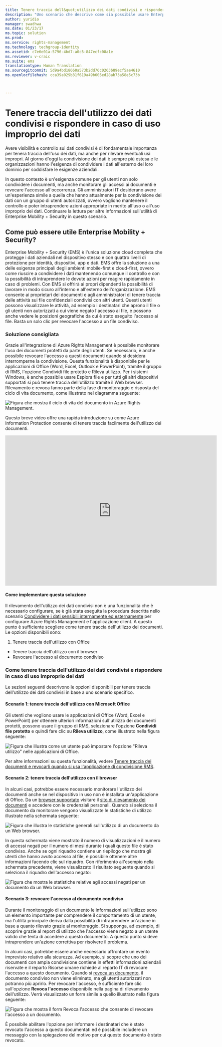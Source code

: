 ```yaml
---
title: Tenere traccia dell&quot;utilizzo dei dati condivisi e rispondere in caso di uso improprio dei dati | Microsoft Docs
description: "Uno scenario che descrive come sia possibile usare Enterprise Mobility + Security per tenere traccia dell&quot;uso dei dati condivisi e rispondere in caso di uso improprio sfruttando le funzionalità di Azure Rights Management."
author: yuridio
manager: swadhwa
ms.date: 01/23/17
ms.topic: solution
ms.prod: 
ms.service: rights-management
ms.technology: techgroup-identity
ms.assetid: c7e6e01a-5796-4bd7-a0c5-847ecfc08a1e
ms.reviewer: v-craic
ms.suite: ems
translationtype: Human Translation
ms.sourcegitcommit: 5d9a4bd18660a573b2dd76c0263b89ecf5ae4610
ms.openlocfilehash: cca39a029b31f619a49b605ed28ab73a58e5c73b



---
```


# <a name="track-usage-of-shared-data-and-respond-to-data-abuse"></a>Tenere traccia dell'utilizzo dei dati condivisi e rispondere in caso di uso improprio dei dati

Avere visibilità e controllo sui dati condivisi è di fondamentale importanza per tenera traccia dell'uso dei dati, ma anche per rilevare eventuali usi impropri. Al giorno d'oggi la condivisione dei dati è sempre più estesa e le organizzazioni hanno l'esigenza di condividere i dati all'esterno del loro dominio per soddisfare le esigenze aziendali.

In questo contesto è un'esigenza comune per gli utenti non solo condividere i documenti, ma anche monitorare gli accessi ai documenti e revocare l'accesso all'occorrenza. Gli amministratori IT desiderano avere un'esperienza simile a quella che hanno attualmente per la condivisione dei dati con un gruppo di utenti autorizzati, ovvero vogliono mantenere il controllo e poter intraprendere azioni appropriate in merito all'uso o all'uso improprio dei dati. Continuare la lettura per altre informazioni sull'utilità di Enterprise Mobility + Security in questo scenario.

## <a name="how-can-enterprise-mobility--security-help-you"></a>Come può essere utile Enterprise Mobility + Security?
Enterprise Mobility + Security (EMS) è l'unica soluzione cloud completa che protegge i dati aziendali nel dispositivo stesso e con quattro livelli di protezione per identità, dispositivi, app e dati. EMS offre la soluzione a una delle esigenze principali degli ambienti mobile-first e cloud-first, ovvero come riuscire a condividere i dati mantenendo comunque il controllo e con la possibilità di intraprendere le dovute azioni per reagire rapidamente in caso di problemi. Con EMS si offrirà ai propri dipendenti la possibilità di lavorare in modo sicuro all'interno e all'esterno dell'organizzazione. EMS consente ai proprietari dei documenti e agli amministratori di tenere traccia delle attività sui file confidenziali condivisi con altri utenti. Questi utenti possono visualizzare le attività, ad esempio i destinatari che aprono il file o gli utenti non autorizzati a cui viene negato l'accesso ai file, e possono anche vedere le posizioni geografiche da cui è stato eseguito l'accesso ai file. Basta un solo clic per revocare l'accesso a un file condiviso.

### <a name="recommended-solution"></a>Soluzione consigliata
Grazie all'integrazione di Azure Rights Management è possibile monitorare l'uso dei documenti protetti da parte degli utenti. Se necessario, è anche possibile revocare l'accesso a questi documenti quando si desidera interromperne la condivisione. Questa funzionalità è disponibile per le applicazioni di Office (Word, Excel, Outlook e PowerPoint), tramite il gruppo di RMS, l'opzione Condividi file protetto e Rileva utilizzo. Per i sistemi Windows, è anche possibile usare Esplora file e per tutti gli altri dispositivi supportati si può tenere traccia dell'utilizzo tramite il Web browser. Rilevamento e revoca fanno parte della fase di monitoraggio e risposta del ciclo di vita documento, come illustrato nel diagramma seguente:

![Figura che mostra il ciclo di vita del documento in Azure Rights Management.](./media/infoprotect-track-usage-scenario/infoprotect-track-usage-scenario-fig1.png)

Questo breve video offre una rapida introduzione su come Azure Information Protection consente di tenere traccia facilmente dell'utilizzo dei documenti.

<iframe width="675" height="480" src="https://sec.ch9.ms/ch9/76ac/35499c0a-859c-4a3e-9a5c-fa4e5d0e76ac/AzureRMSDocumentTrackingandRevocation_high.mp4 " frameborder="0" allowfullscreen></iframe>

#### <a name="how-to-implement-this-solution"></a>Come implementare questa soluzione
Il rilevamento dell'utilizzo dei dati condivisi non è una funzionalità che è necessario configurare, se è già stata eseguita la procedura descritta nello scenario [Condividere i dati sensibili internamente ed esternamente](https://docs.microsoft.com/enterprise-mobility-security/solutions/share-sensitive-data) per configurare Azure Rights Management e l'applicazione client. A questo punto è sufficiente scegliere come tenere traccia dell'utilizzo dei documenti. Le opzioni disponibili sono:

1. Tenere traccia dell'utilizzo con Office
- Tenere traccia dell'utilizzo con il browser
- Revocare l'accesso al documento condiviso

### <a name="how-to-track-usage-of-shared-data-and-respond-to-data-abuse"></a>Come tenere traccia dell'utilizzo dei dati condivisi e rispondere in caso di uso improprio dei dati
Le sezioni seguenti descrivono le opzioni disponibili per tenere traccia dell'utilizzo dei dati condivisi in base a uno scenario specifico.

#### <a name="scenario-1-track-usage-using-microsoft-office"></a>Scenario 1: tenere traccia dell'utilizzo con Microsoft Office
Gli utenti che vogliono usare le applicazioni di Office (Word, Excel e PowerPoint) per ottenere ulteriori informazioni sull'utilizzo dei documenti protetti, possono usare il gruppo di RMS, selezionare l'opzione **Condividi file protetto** e quindi fare clic su **Rileva utilizzo**, come illustrato nella figura seguente:

![Figura che illustra come un utente può impostare l'opzione "Rileva utilizzo" nelle applicazioni di Office.](./media/infoprotect-track-usage-scenario/infoprotect-track-usage-scenario-fig2.png)

Per altre informazioni su questa funzionalità, vedere [Tenere traccia dei documenti e revocarli quando si usa l'applicazione di condivisione RMS](https://docs.microsoft.com/information-protection/rms-client/sharing-app-track-revoke).

#### <a name="scenario-2-track-usage-using-browser"></a>Scenario 2: tenere traccia dell'utilizzo con il browser
In alcuni casi, potrebbe essere necessario monitorare l'utilizzo dei documenti anche se nel dispositivo in uso non è installata un'applicazione di Office. Da un [browser supportato](https://docs.microsoft.com/rights-management/rms-client/sharing-app-track-revoke) visitare il [sito di rilevamento dei documenti](http://go.microsoft.com/fwlink/?LinkId=529562) e accedere con le credenziali personali. Quando si seleziona il documento da monitorare vengono visualizzate le statistiche di utilizzo illustrate nella schermata seguente:

![Figura che illustra le statistiche generali sull'utilizzo di un documento da un Web browser.](./media/infoprotect-track-usage-scenario/infoprotect-track-usage-scenario-fig3.png)

In questa schermata viene mostrato il numero di visualizzazioni e il numero di accessi negati per il numero di mesi durante i quali questo file è stato condiviso. Anche se ogni riquadro contiene un riepilogo che mostra gli utenti che hanno avuto accesso al file, è possibile ottenere altre informazioni facendo clic sul riquadro. Con riferimento all'esempio nella schermata precedente, viene visualizzato il risultato seguente quando si seleziona il riquadro dell'accesso negato:

![Figura che mostra le statistiche relative agli accessi negati per un documento da un Web browser.](./media/infoprotect-track-usage-scenario/infoprotect-track-usage-scenario-fig4.png)

#### <a name="scenario-3-revoke-access-to-shared-document"></a>Scenario 3: revocare l'accesso al documento condiviso

Durante il monitoraggio di un documento le informazioni sull'utilizzo sono un elemento importante per comprendere il comportamento di un utente, ma l'utilità principale deriva dalla possibilità di intraprendere un'azione in base a quanto rilevato grazie al monitoraggio. Si supponga, ad esempio, di scoprire grazie al report di utilizzo che l'accesso viene negato a un utente valido che tenta di accedere a questo documento. A questo punto si deve intraprendere un'azione correttiva per risolvere il problema.

In alcuni casi, potrebbe essere anche necessario affrontare un evento imprevisto relativo alla sicurezza. Ad esempio, si scopre che uno dei documenti con ampia condivisione contiene in effetti informazioni aziendali riservate e il reparto Risorse umane richiede al reparto IT di revocare l'accesso a questo documento. Quando si [revoca un documento](https://docs.microsoft.com/rights-management/rms-client/sharing-app-track-revoke), il documento condiviso non viene eliminato, ma gli utenti autorizzati non potranno più aprirlo. Per revocare l'accesso, è sufficiente fare clic sull'opzione **Revoca l'accesso** disponibile nella pagina di rilevamento dell'utilizzo. Verrà visualizzato un form simile a quello illustrato nella figura seguente:

![Figura che mostra il form Revoca l'accesso che consente di revocare l'accesso a un documento.](./media/infoprotect-track-usage-scenario/infoprotect-track-usage-scenario-fig5.png)

È possibile abilitare l'opzione per informare i destinatari che è stato revocato l'accesso a questo documentati ed è possibile includere un messaggio con la spiegazione del motivo per cui questo documento è stato revocato.



<!--HONumber=Jan17_HO4-->


